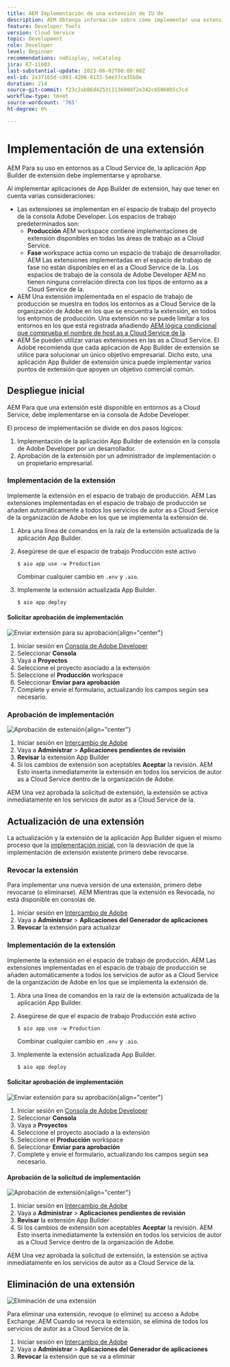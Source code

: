 ```yaml
---
title: AEM Implementación de una extensión de IU de
description: AEM Obtenga información sobre cómo implementar una extensión de IU de.
feature: Developer Tools
version: Cloud Service
topic: Development
role: Developer
level: Beginner
recommendations: noDisplay, noCatalog
jira: KT-11603
last-substantial-update: 2023-06-02T00:00:00Z
exl-id: 2e37165d-c003-4206-8133-54e37ca35b8e
duration: 214
source-git-commit: f23c2ab86d42531113690df2e342c65060b5c7cd
workflow-type: tm+mt
source-wordcount: '765'
ht-degree: 0%

---
```


# Implementación de una extensión

AEM Para su uso en entornos as a Cloud Service de, la aplicación App Builder de extensión debe implementarse y aprobarse.

Al implementar aplicaciones de App Builder de extensión, hay que tener en cuenta varias consideraciones:

+ Las extensiones se implementan en el espacio de trabajo del proyecto de la consola Adobe Developer. Los espacios de trabajo predeterminados son:
   + __Producción__ AEM workspace contiene implementaciones de extensión disponibles en todas las áreas de trabajo as a Cloud Service.
   + __Fase__ workspace actúa como un espacio de trabajo de desarrollador. AEM Las extensiones implementadas en el espacio de trabajo de fase no están disponibles en el as a Cloud Service de la.
Los espacios de trabajo de la consola de Adobe Developer AEM no tienen ninguna correlación directa con los tipos de entorno as a Cloud Service de la.
+ AEM Una extensión implementada en el espacio de trabajo de producción se muestra en todos los entornos as a Cloud Service de la organización de Adobe en los que se encuentra la extensión, en todos los entornos de producción.
Una extensión no se puede limitar a los entornos en los que está registrada añadiendo [AEM lógica condicional que comprueba el nombre de host as a Cloud Service de la](https://developer.adobe.com/uix/docs/guides/publication/#enabling-extension-only-on-specific-aem-environments).
+ AEM Se pueden utilizar varias extensiones en las as a Cloud Service. El Adobe recomienda que cada aplicación de App Builder de extensión se utilice para solucionar un único objetivo empresarial. Dicho esto, una aplicación App Builder de extensión única puede implementar varios puntos de extensión que apoyen un objetivo comercial común.

## Despliegue inicial

AEM Para que una extensión esté disponible en entornos as a Cloud Service, debe implementarse en la consola de Adobe Developer.

El proceso de implementación se divide en dos pasos lógicos:

1. Implementación de la aplicación App Builder de extensión en la consola de Adobe Developer por un desarrollador.
1. Aprobación de la extensión por un administrador de implementación o un propietario empresarial.

### Implementación de la extensión

Implemente la extensión en el espacio de trabajo de producción. AEM Las extensiones implementadas en el espacio de trabajo de producción se añaden automáticamente a todos los servicios de autor as a Cloud Service de la organización de Adobe en los que se implementa la extensión de.

1. Abra una línea de comandos en la raíz de la extensión actualizada de la aplicación App Builder.
1. Asegúrese de que el espacio de trabajo Producción esté activo

   ```shell
   $ aio app use -w Production
   ```

   Combinar cualquier cambio en `.env` y `.aio`.

1. Implemente la extensión actualizada App Builder.

   ```shell
   $ aio app deploy
   ```

#### Solicitar aprobación de implementación

![Enviar extensión para su aprobación](./assets/deploy/submit-for-approval.png){align="center"}

1. Iniciar sesión en [Consola de Adobe Developer](https://developer.adobe.com)
1. Seleccionar __Consola__
1. Vaya a __Proyectos__
1. Seleccione el proyecto asociado a la extensión
1. Seleccione el __Producción__ workspace
1. Seleccionar __Enviar para aprobación__
1. Complete y envíe el formulario, actualizando los campos según sea necesario.

### Aprobación de implementación

![Aprobación de extensión](./assets/deploy/adobe-exchange.png){align="center"}

1. Iniciar sesión en [Intercambio de Adobe](https://exchange.adobe.com/)
1. Vaya a __Administrar__ > __Aplicaciones pendientes de revisión__
1. __Revisar__ la extensión App Builder
1. Si los cambios de extensión son aceptables __Aceptar__ la revisión. AEM Esto inserta inmediatamente la extensión en todos los servicios de autor as a Cloud Service dentro de la organización de Adobe.

AEM Una vez aprobada la solicitud de extensión, la extensión se activa inmediatamente en los servicios de autor as a Cloud Service de la.

## Actualización de una extensión

La actualización y la extensión de la aplicación App Builder siguen el mismo proceso que la [implementación inicial](#initial-deployment), con la desviación de que la implementación de extensión existente primero debe revocarse.

### Revocar la extensión

Para implementar una nueva versión de una extensión, primero debe revocarse (o eliminarse). AEM Mientras que la extensión es Revocada, no está disponible en consolas de.

1. Iniciar sesión en [Intercambio de Adobe](https://exchange.adobe.com/)
1. Vaya a __Administrar__ > __Aplicaciones del Generador de aplicaciones__
1. __Revocar__ la extensión para actualizar

### Implementación de la extensión

Implemente la extensión en el espacio de trabajo de producción. AEM Las extensiones implementadas en el espacio de trabajo de producción se añaden automáticamente a todos los servicios de autor as a Cloud Service de la organización de Adobe en los que se implementa la extensión de.

1. Abra una línea de comandos en la raíz de la extensión actualizada de la aplicación App Builder.
1. Asegúrese de que el espacio de trabajo Producción esté activo

   ```shell
   $ aio app use -w Production
   ```

   Combinar cualquier cambio en `.env` y `.aio`.

1. Implemente la extensión actualizada App Builder.

   ```shell
   $ aio app deploy
   ```

#### Solicitar aprobación de implementación

![Enviar extensión para su aprobación](./assets/deploy/submit-for-approval.png){align="center"}

1. Iniciar sesión en [Consola de Adobe Developer](https://developer.adobe.com)
1. Seleccionar __Consola__
1. Vaya a __Proyectos__
1. Seleccione el proyecto asociado a la extensión
1. Seleccione el __Producción__ workspace
1. Seleccionar __Enviar para aprobación__
1. Complete y envíe el formulario, actualizando los campos según sea necesario.

#### Aprobación de la solicitud de implementación

![Aprobación de extensión](./assets/deploy/adobe-exchange.png){align="center"}

1. Iniciar sesión en [Intercambio de Adobe](https://exchange.adobe.com/)
1. Vaya a __Administrar__ > __Aplicaciones pendientes de revisión__
1. __Revisar__ la extensión App Builder
1. Si los cambios de extensión son aceptables __Aceptar__ la revisión. AEM Esto inserta inmediatamente la extensión en todos los servicios de autor as a Cloud Service dentro de la organización de Adobe.

AEM Una vez aprobada la solicitud de extensión, la extensión se activa inmediatamente en los servicios de autor as a Cloud Service de la.

## Eliminación de una extensión

![Eliminación de una extensión](./assets/deploy/revoke.png)

Para eliminar una extensión, revoque (o elimine) su acceso a Adobe Exchange. AEM Cuando se revoca la extensión, se elimina de todos los servicios de autor as a Cloud Service de la.

1. Iniciar sesión en [Intercambio de Adobe](https://exchange.adobe.com/)
1. Vaya a __Administrar__ > __Aplicaciones del Generador de aplicaciones__
1. __Revocar__ la extensión que se va a eliminar
